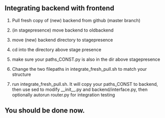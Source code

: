 ## Integrating backend with frontend

1) Pull fresh copy of (new) backend from github (master branch)

2) (in stagepresence) move backend to oldbackend

3) move (new) backend directory to stagepresence

4) cd into the directory above stage presence

5) make sure your paths_CONST.py is also in the dir above stagepresence

6) Change the two filepaths in integrate\_fresh\_pull.sh to match your structure

6) run integrate\_fresh\_pull.sh. It will copy your paths_CONST to backend, then use sed to modify \_\_init\_\_.py and backend/interface.py, then optionally autorun router.py for integration testing

## You should be done now.
